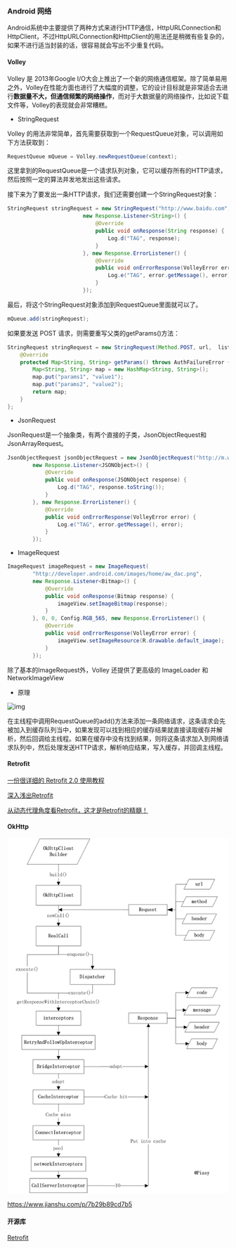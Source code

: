 ### Android 网络

Android系统中主要提供了两种方式来进行HTTP通信，HttpURLConnection和HttpClient，不过HttpURLConnection和HttpClient的用法还是稍微有些复杂的，如果不进行适当封装的话，很容易就会写出不少重复代码。

#### Volley

Volley 是 2013年Google I/O大会上推出了一个新的网络通信框架。除了简单易用之外，Volley在性能方面也进行了大幅度的调整，它的设计目标就是非常适合去进行**数据量不大，但通信频繁的网络操作**，而对于大数据量的网络操作，比如说下载文件等，Volley的表现就会非常糟糕。

- StringRequest

Volley 的用法非常简单，首先需要获取到一个RequestQueue对象，可以调用如下方法获取到：

```java
RequestQueue mQueue = Volley.newRequestQueue(context); 
```

这里拿到的RequestQueue是一个请求队列对象，它可以缓存所有的HTTP请求，然后按照一定的算法并发地发出这些请求。

接下来为了要发出一条HTTP请求，我们还需要创建一个StringRequest对象：

```java
StringRequest stringRequest = new StringRequest("http://www.baidu.com",  
                        new Response.Listener<String>() {  
                            @Override  
                            public void onResponse(String response) {  
                                Log.d("TAG", response);  
                            }  
                        }, new Response.ErrorListener() {  
                            @Override  
                            public void onErrorResponse(VolleyError error) {  
                                Log.e("TAG", error.getMessage(), error);  
                            }  
                        });  
```

最后，将这个StringRequest对象添加到RequestQueue里面就可以了。

```java
mQueue.add(stringRequest); 
```

如果要发送 POST 请求，则需要重写父类的getParams()方法：

```java
StringRequest stringRequest = new StringRequest(Method.POST, url,  listener, errorListener) {  
    @Override  
    protected Map<String, String> getParams() throws AuthFailureError {  
        Map<String, String> map = new HashMap<String, String>();  
        map.put("params1", "value1");  
        map.put("params2", "value2");  
        return map;  
    }  
};  
```

- JsonRequest

JsonRequest是一个抽象类，有两个直接的子类，JsonObjectRequest和JsonArrayRequest。

```java
JsonObjectRequest jsonObjectRequest = new JsonObjectRequest("http://m.weather.com.cn/data/101010100.html", null,  
        new Response.Listener<JSONObject>() {  
            @Override  
            public void onResponse(JSONObject response) {  
                Log.d("TAG", response.toString());  
            }  
        }, new Response.ErrorListener() {  
            @Override  
            public void onErrorResponse(VolleyError error) {  
                Log.e("TAG", error.getMessage(), error);  
            }  
        });  
```

- ImageRequest

```java
ImageRequest imageRequest = new ImageRequest(  
        "http://developer.android.com/images/home/aw_dac.png",  
        new Response.Listener<Bitmap>() {  
            @Override  
            public void onResponse(Bitmap response) {  
                imageView.setImageBitmap(response);  
            }  
        }, 0, 0, Config.RGB_565, new Response.ErrorListener() {  
            @Override  
            public void onErrorResponse(VolleyError error) {  
                imageView.setImageResource(R.drawable.default_image);  
            }  
        });  
```

除了基本的ImageRequest外，Volley 还提供了更高级的 ImageLoader 和 NetworkImageView

- 原理

![img](http://img.blog.csdn.net/20140511114837375?watermark/2/text/aHR0cDovL2Jsb2cuY3Nkbi5uZXQvZ3VvbGluX2Jsb2c=/font/5a6L5L2T/fontsize/400/fill/I0JBQkFCMA==/dissolve/70/gravity/SouthEast)

在主线程中调用RequestQueue的add()方法来添加一条网络请求，这条请求会先被加入到缓存队列当中，如果发现可以找到相应的缓存结果就直接读取缓存并解析，然后回调给主线程。如果在缓存中没有找到结果，则将这条请求加入到网络请求队列中，然后处理发送HTTP请求，解析响应结果，写入缓存，并回调主线程。

#### Retrofit

[一份很详细的 Retrofit 2.0 使用教程](http://blog.csdn.net/carson_ho/article/details/73732076)

[深入浅出Retrofit](https://segmentfault.com/a/1190000005638577)

[从动态代理角度看Retrofit，这才是Retrofit的精髓！](https://mp.weixin.qq.com/s/_UqjC-fuDptjJCRvDsDlwQ)

#### OkHttp

![img](assets/android-networking/okhttp_full_process.png)

https://www.jianshu.com/p/7b29b89cd7b5

#### 开源库

[Retrofit](https://github.com/square/retrofit)

